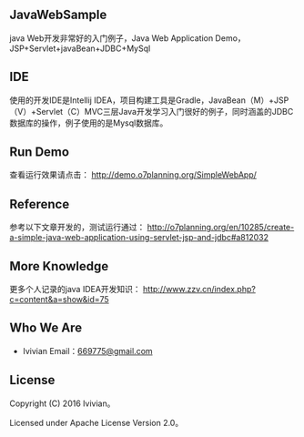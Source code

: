 ## JavaWebSample
java Web开发非常好的入门例子，Java Web Application Demo，JSP+Servlet+javaBean+JDBC+MySql

## IDE
使用的开发IDE是Intellij IDEA，项目构建工具是Gradle，JavaBean（M）+JSP（V）+Servlet（C）MVC三层Java开发学习入门很好的例子，同时涵盖的JDBC数据库的操作，例子使用的是Mysql数据库。

## Run Demo
查看运行效果请点击：
http://demo.o7planning.org/SimpleWebApp/

## Reference
参考以下文章开发的，测试运行通过：
http://o7planning.org/en/10285/create-a-simple-java-web-application-using-servlet-jsp-and-jdbc#a812032

## More Knowledge
更多个人记录的java IDEA开发知识：
http://www.zzv.cn/index.php?c=content&a=show&id=75 

## Who We Are

* Ivivian  Email：669775@gmail.com

## License

Copyright (C) 2016 Ivivian。

Licensed under Apache License Version 2.0。
